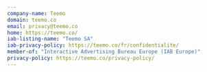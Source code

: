 ```yaml
---
company-name: Teemo
domain: teemo.co
email: privacy@teemo.co
home: https://teemo.co/
iab-listing-name: "Teemo SA"
iab-privacy-policy: https://teemo.co/fr/confidentialite/
member-of: "Interactive Advertising Bureau Europe (IAB Europe)"
privacy-policy: https://teemo.co/privacy-policy/
---
```




